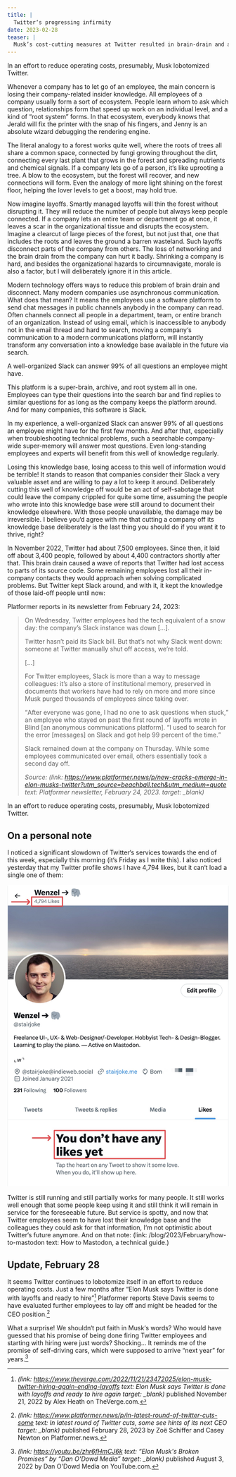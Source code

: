 ```yaml
---
title: |
  Twitter‘s progressing infirmity
date: 2023-02-28
teaser: |
  Musk’s cost-cutting measures at Twitter resulted in brain-drain and a loss of access to Slack. This caused disruptions in the company’s knowledge on work processes.
---
```

<p class=quotable>In an effort to reduce operating costs, presumably, Musk lobotomized Twitter.</p>

Whenever a company has to let go of an employee, the main concern is losing their company-related insider knowledge. All employees of a company usually form a sort of ecosystem. People learn whom to ask which question, relationships form that speed up work on an individual level, and a kind of “root system” forms. In that ecosystem, everybody knows that Jerald will fix the printer with the snap of his fingers, and Jenny is an absolute wizard debugging the rendering engine.

The literal analogy to a forest works quite well, where the roots of trees all share a common space, connected by fungi growing throughout the dirt, connecting every last plant that grows in the forest and spreading nutrients and chemical signals. If a company lets go of a person, it‘s like uprooting a tree. A blow to the ecosystem, but the forest will recover, and new connections will form. Even the analogy of more light shining on the forest floor, helping the lover levels to get a boost, may hold true.

Now imagine layoffs. Smartly managed layoffs will thin the forest without disrupting it. They will reduce the number of people but always keep people connected. If a company lets an entire team or department go at once, it leaves a scar in the organizational tissue and disrupts the ecosystem. Imagine a clearcut of large pieces of the forest, but not just that, one that includes the roots and leaves the ground a barren wasteland. Such layoffs disconnect parts of the company from others. The loss of networking and the brain drain from the company can hurt it badly. Shrinking a company is hard, and besides the organizational hazards to circumnavigate, morale is also a factor, but I will deliberately ignore it in this article.

Modern technology offers ways to reduce this problem of brain drain and disconnect. Many modern companies use asynchronous communication. What does that mean? It means the employees use a software platform to send chat messages in public channels anybody in the company can read. Often channels connect all people in a department, team, or entire branch of an organization. Instead of using email, which is inaccessible to anybody not in the email thread and hard to search, moving a company‘s communication to a modern communications platform, will instantly transform any conversation into a knowledge base available in the future via search.

<p class=quotable>A well-organized Slack can answer 99% of all questions an employee might have.</p>

This platform is a super-brain, archive, and root system all in one. Employees can type their questions into the search bar and find replies to similar questions for as long as the company keeps the platform around. And for many companies, this software is Slack.

In my experience, a well-organized Slack can answer 99% of all questions an employee might have for the first few months. And after that, especially when troubleshooting technical problems, such a searchable company-wide super-memory will answer most questions. Even long-standing employees and experts will benefit from this well of knowledge regularly. 

Losing this knowledge base, losing access to this well of information would be terrible! It stands to reason that companies consider their Slack a very valuable asset and are willing to pay a lot to keep it around. Deliberately cutting this well of knowledge off would be an act of self-sabotage that could leave the company crippled for quite some time, assuming the people who wrote into this knowledge base were still around to document their knowledge elsewhere. With those people unavailable, the damage may be irreversible. I believe you‘d agree with me that cutting a company off its knowledge base deliberately is the last thing you should do if you want it to thrive, right?

In November 2022, Twitter had about 7,500 employees. Since then, it laid off about 3,400 people, followed by about 4,400 contractors shortly after that. This brain drain caused a wave of reports that Twitter had lost access to parts of its source code. Some remaining employees lost all their in-company contacts they would approach when solving complicated problems. But Twitter kept Slack around, and with it, it kept the knowledge of those laid-off people until now:

Platformer reports in its newsletter from February 24, 2023:

> On Wednesday, Twitter employees had the tech equivalent of a snow day: the company’s Slack instance was down […].
> 
> Twitter hasn’t paid its Slack bill. But that’s not why Slack went down: someone at Twitter manually shut off access, we’re told.
> 
> […]
> 
> For Twitter employees, Slack is more than a way to message colleagues: it’s also a store of institutional memory, preserved in documents that workers have had to rely on more and more since Musk purged thousands of employees since taking over.
> 
> <q>After everyone was gone, I had no one to ask questions when stuck,</q> an employee who stayed on past the first round of layoffs wrote in Blind [an anonymous communications platform]. <q>I used to search for the error [messages] on Slack and got help 99 percent of the time.</q>
> 
> Slack remained down at the company on Thursday. While some employees communicated over email, others essentially took a second day off.
> 
> <cite>Source: (link: https://www.platformer.news/p/new-cracks-emerge-in-elon-musks-twitter?utm_source=beachball.tech&utm_medium=quote text: Platformer newsletter, February 24, 2023. target: _blank)</cite>

In an effort to reduce operating costs, presumably, Musk lobotomized Twitter.

## On a personal note

I noticed a significant slowdown of Twitter‘s services towards the end of this week, especially this morning (it‘s Friday as I write this). I also noticed yesterday that my Twitter profile shows I have 4,794 likes, but it can‘t load a single one of them:

![A screenshot of my Twitter profile. It shows a count of 4,794 likes but also “You have no likes yet” instead of a list of liked Tweets.](assets/2023-02-28%20Twitters%20Progressing%20Infirmity.md/twitters-progressing-infirmity-1.jpeg)

Twitter is still running and still partially works for many people. It still works well enough that some people keep using it and still think it will remain in service for the foreseeable future. But service is spotty, and now that Twitter employees seem to have lost their knowledge base and the colleagues they could ask for that information, I‘m not optimistic about Twitter‘s future anymore. And on that note: (link: /blog/2023/February/how-to-mastodon text: How to Mastodon, a technical guide.)

## Update, February 28
It seems Twitter continues to lobotomize itself in an effort to reduce operating costs. Just a few months after <q>Elon Musk says Twitter is done with layoffs and ready to hire</q>[^theverge] Platformer reports Steve Davis seems to have evaluated further employees to lay off and might be headed for the CEO position.[^platformer]

[^theverge]: <cite>(link: https://www.theverge.com/2022/11/21/23472025/elon-musk-twitter-hiring-again-ending-layoffs text: Elon Musk says Twitter is done with layoffs and ready to hire again target: _blank)</cite> published November 21, 2022 by Alex Heath on TheVerge.com.

[^platformer]: <cite>(link: https://www.platformer.news/p/in-latest-round-of-twitter-cuts-some text: In latest round of Twitter cuts, some see hints of its next CEO target: _blank)</cite> published February 28, 2023 by Zoë Schiffer and Casey Newton on Platformer.news.

What a surprise! We shouldn‘t put faith in Musk‘s words? Who would have guessed that his promise of being done firing Twitter employees and starting with hiring were just words? Shocking… It reminds me of the promise of self-driving cars, which were supposed to arrive “next year” for years.[^youtube]

[^youtube]: <cite>(link: https://youtu.be/zhr6fHmCJ6k text: “Elon Musk's Broken Promises” by “Dan O'Dowd Media” target: _blank)</cite> published August 3, 2022 by Dan O'Dowd Media on YouTube.com.